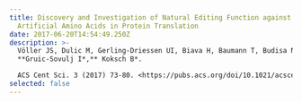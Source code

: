 ```yaml
---
title: Discovery and Investigation of Natural Editing Function against
  Artificial Amino Acids in Protein Translation
date: 2017-06-20T14:54:49.250Z
description: >-
  Völler JS, Dulic M, Gerling-Driessen UI, Biava H, Baumann T, Budisa N**,*
  **Gruic-Sovulj I*,** Koksch B*.

  ACS Cent Sci. 3 (2017) 73-80. <https://pubs.acs.org/doi/10.1021/acscentsci.6b00339>
selected: false
---
```

